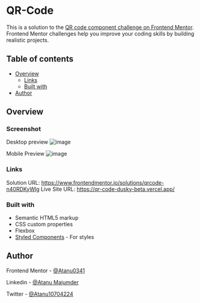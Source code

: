 # QR-Code

This is a solution to the [QR code component challenge on Frontend Mentor](https://www.frontendmentor.io/challenges/qr-code-component-iux_sIO_H). Frontend Mentor challenges help you improve your coding skills by building realistic projects.

## Table of contents
- [Overview](#overview)
  - [Links](#links)
  - [Built with](#built-with)
- [Author](#author)


## Overview

### Screenshot

Desktop preview
![image](https://github.com/Atanu0341/QR-Code/assets/100512046/07976e86-e3ec-4d6a-8cee-adc38d1f0e57)

Mobile Preview
![image](https://github.com/Atanu0341/QR-Code/assets/100512046/a64aec80-56bf-4628-8f2f-e2eb5fc6c039)

### Links

Solution URL: https://www.frontendmentor.io/solutions/qrcode-n40RDKyWlg
Live Site URL: https://qr-code-dusky-beta.vercel.app/


### Built with
- Semantic HTML5 markup
- CSS custom properties
- Flexbox
- [Styled Components](https://styled-components.com/) - For styles


## Author

Frontend Mentor - [@Atanu0341](https://www.frontendmentor.io/profile/Atanu0341)

Linkedin - [@Atanu Majumder](https://www.linkedin.com/in/atanu-majumder-169074220/)

Twitter - [@Atanu10704224](https://twitter.com/Atanu10704224)
